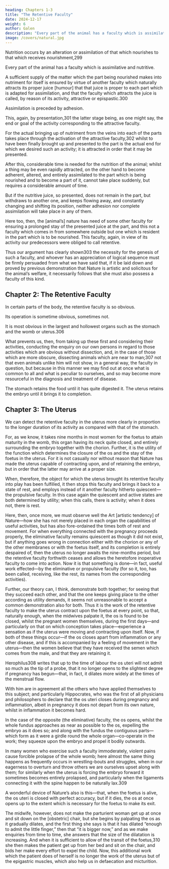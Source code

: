 ```yaml
---
heading: Chapters 1-3
title: "The Retentive Faculty"
date: 2024-12-17
weight: 6
author: Galen
description: "Every part of the animal has a faculty which is assimilative and nutritive"
image: /covers/natural.jpg
---
```



Nutrition occurs by an alteration or assimilation of that which nourishes to that which receives nourishment,299 

 <!-- in view of its activity we call, in general terms, alterative, or, more specifically,  -->

Every part of the animal has a faculty which is assimilative and nutritive.

A sufficient supply of the matter which the part being nourished makes into nutriment for itself is ensured by virtue of another faculty which naturally attracts its proper juice [humour] that that juice is proper to each part which is adapted for assimilation, and that the faculty which attracts the juice is called, by reason of its activity, attractive or epispastic.300 

Assimilation is preceded by adhesion.

This, again, by presentation,301 the latter stage being, as one might say, the end or goal of the activity corresponding to the attractive faculty. 

For the actual bringing up of nutriment from the veins into each of the parts takes place through the activation of the attractive faculty,302 whilst to have been finally brought up and presented to the part is the actual end for which we desired such an activity; it is attracted in order that it may be presented. 

After this, considerable time is needed for the nutrition of the animal; whilst a thing may be even rapidly attracted, on the other hand to become adherent, altered, and entirely assimilated to the part which is being nourished and to become a part of it, cannot take place suddenly, but requires a considerable amount of time. 

But if the nutritive juice, so presented, does not remain in the part, but withdraws to another one, and keeps flowing away, and constantly changing and shifting its position, neither adhesion nor complete assimilation will take place in any of them.

Here too, then, the [animal’s] nature has need of some other faculty for ensuring a prolonged stay of the presented juice at the part, and this not a faculty which comes in from somewhere outside but one which is resident in the part which is to be nourished. This faculty, again, in view of its activity our predecessors were obliged to call retentive.

Thus our argument has clearly shown303 the necessity for the genesis of such a faculty, and whoever has an appreciation of logical sequence must be firmly persuaded from what we have said that, if it be laid down and proved by previous demonstration that Nature is artistic and solicitous for the animal’s welfare, it necessarily follows that she must also possess a faculty of this kind.



## Chapter 2: The Retentive Faculty

In certain parts of the body, the retentive faculty is so obvious.

Its operation is sometime obvious, sometimes not. 

It is most obvious in the largest and hollowest organs such as the stomach and the womb or uterus.306 

What prevents us, then, from taking up these first and considering their activities, conducting the enquiry on our own persons in regard to those activities which are obvious without dissection, and, in the case of those which are more obscure, dissecting animals which are near to man;307 not that even animals unlike him will not show, in a general way, the faculty in question, but because in this manner we may find out at once what is common to all and what is peculiar to ourselves, and so may become more resourceful in the diagnosis and treatment of disease.

The stomach retains the food until it has quite digested it. The uterus retains the embryo until it brings it to completion.

<!-- , but the time taken for the completion of the embryo is many times more than that for the digestion of food. -->

## Chapter 3: The Uterus

We can detect the retentive faculty in the uterus more clearly in proportion to the longer duration of its activity as compared with that of the stomach.

For, as we know, it takes nine months in most women for the foetus to attain maturity in the womb, this organ having its neck quite closed, and entirely surrounding the embryo together with the chorion. Further, it is the utility of the function which determines the closure of the os and the stay of the foetus in the uterus. For it is not casually nor without reason that Nature has made the uterus capable of contracting upon, and of retaining the embryo, but in order that the latter may arrive at a proper size. 

When, therefore, the object for which the uterus brought its retentive faculty into play has been fulfilled, it then stops this faculty and brings it back to a state of rest, and employs instead of it another faculty hitherto quiescent—the propulsive faculty. In this case again the quiescent and active states are both determined by utility; when this calls, there is activity; when it does not, there is rest.

Here, then, once more, we must observe well the Art [artistic tendency] of Nature—how she has not merely placed in each organ the capabilities of useful activities, but has also fore-ordained the times both of rest and movement. For when everything connected with the pregnancy proceeds properly, the eliminative faculty remains quiescent as though it did not exist, but if anything goes wrong in connection either with the chorion or any of the other membranes or with the foetus itself, and its completion is entirely despaired of, then the uterus no longer awaits the nine-months period, but the retentive faculty forthwith ceases and allows the heretofore inoperative faculty to come into action. Now it is that something is done—in fact, useful work effected—by the eliminative or propulsive faculty (for so it, too, has been called, receiving, like the rest, its names from the corresponding activities).

Further, our theory can, I think, demonstrate both together; for seeing that they succeed each other, and that the one keeps giving place to the other according as utility demands, it seems not unreasonable to accept a common demonstration also for both. Thus it is the work of the retentive faculty to make the uterus contract upon the foetus at every point, so that, naturally enough, when the midwives palpate it, the os is found to be closed, whilst the pregnant women themselves, during the first days—and particularly on that on which conception takes place—experience a sensation as if the uterus were moving and contracting upon itself. Now, if both of these things occur—if the os closes apart from inflammation or any other disease, and if this is accompanied by a feeling of movement in the uterus—then the women believe that they have received the semen which comes from the male, and that they are retaining it.


Herophilus308 writes that up to the time of labour the os uteri will not admit so much as the tip of a probe, that it no longer opens to the slightest degree if pregnancy has begun—that, in fact, it dilates more widely at the times of the menstrual flow.

With him are in agreement all the others who have applied themselves to this subject; and particularly Hippocrates, who was the first of all physicians and philosophers to declare that the os uteri closes during pregnancy and inflammation, albeit in pregnancy it does not depart from its own nature, whilst in inflammation it becomes hard.

In the case of the opposite (the eliminative) faculty, the os opens, whilst the whole fundus approaches as near as possible to the os, expelling the embryo as it does so; and along with the fundus the contiguous parts—which form as it were a girdle round the whole organ—co-operate in the work; they squeeze upon the embryo and propel it bodily outwards. 

In many women who exercise such a faculty immoderately, violent pains cause forcible prolapse of the whole womb; here almost the same thing happens as frequently occurs in wrestling-bouts and struggles, when in our eagerness to overturn and throw others we are ourselves upset along with them; for similarly when the uterus is forcing the embryo forward it sometimes becomes entirely prolapsed, and particularly when the ligaments connecting it with the spine happen to be naturally lax.309

A wonderful device of Nature’s also is this—that, when the foetus is alive, the os uteri is closed with perfect accuracy, but if it dies, the os at once opens up to the extent which is necessary for the foetus to make its exit. 

The midwife, however, does not make the parturient woman get up at once and sit down on the [obstetric] chair, but she begins by palpating the os as it gradually dilates, and the first thing she says is that it has dilated “enough to admit the little finger,” then that “it is bigger now,” and as we make enquiries from time to time, she answers that the size of the dilatation is increasing. And when it is sufficient to allow of the transit of the foetus,310 she then makes the patient get up from her bed and sit on the chair, and bids her make every effort to expel the child. Now, this additional work which the patient does of herself is no longer the work of the uterus but of the epigastric muscles, which also help us in defaecation and micturition.


